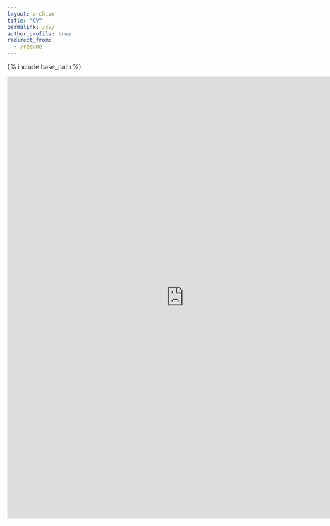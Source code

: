 ```yaml
---
layout: archive
title: "CV"
permalink: /cv/
author_profile: true
redirect_from:
  - /resume
---
```


{% include base_path %}

<embed src="https://frikinzi.github.io/files/cv.pdf" width="800px" height="1000px" />